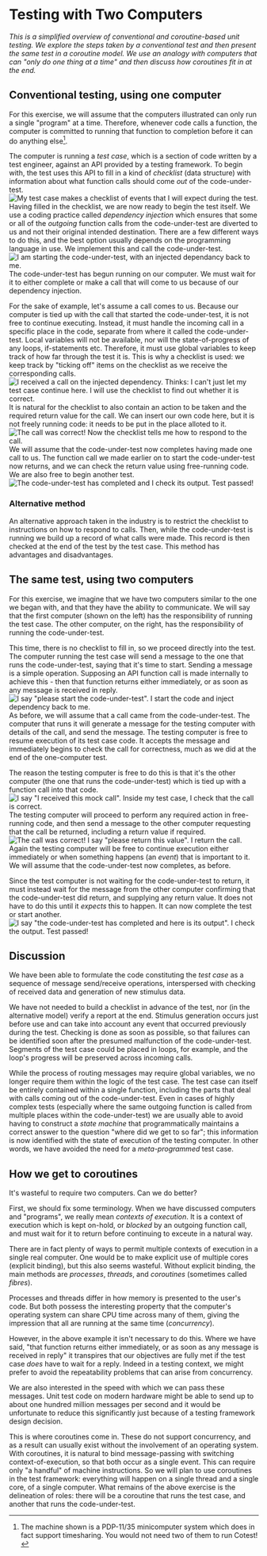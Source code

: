 # Testing with Two Computers
_This is a simplified overview of conventional and coroutine-based unit testing. We explore the steps taken by a conventional test and then present the same test in a coroutine model. We use an analogy with computers that can "only do one thing at a time" and then discuss how coroutines fit in at the end._
## Conventional testing, using one computer
For this exercise, we will assume that the computers illustrated can only run a single "program" at a time. Therefore, whenever code calls a function, the computer is committed to running that function to completion before it can do anything else[^1].

The computer is running a _test case_, which is a section of code written by a test engineer, against an API provided by a testing framework. To begin with, the test uses this API to fill in a kind of _checklist_ (data structure) with information about what function calls should come _out_ of the code-under-test.
![My test case makes a checklist of events that I will expect during the test.](/coroutines/docs/images/current_1.png)
Having filled in the checklist, we are now ready to begin the test itself. We use a coding practice called _dependency injection_ which ensures that some or all of the _outgoing_ function calls from the code-under-test are diverted to us and not their original intended destination. There are a few different ways to do this, and the best option usually depends on the programming language in use. We implement this and call the code-under-test.
![I am starting the code-under-test, with an injected dependancy back to me.](/coroutines/docs/images/current_2.png)
The code-under-test has begun running on our computer. We must wait for it to either complete or make a call that will come to us because of our dependency injection. 

For the sake of example, let's assume a call comes to us. Because our computer is tied up with the call that started the code-under-test, it is not free to continue executing. Instead, it must handle the incoming call in a specific place in the code, separate from where it called the code-under-test. Local variables will not be available, nor will the state-of-progress of any loops, if-statements etc. Therefore, it must use global variables to keep track of how far through the test it is. This is why a checklist is used: we keep track by "ticking off" items on the checklist as we receive the corresponding calls.
![I received a call on the injected dependency. Thinks: I can't just let my test case continue here. I will use the checklist to find out whether it is correct.](/coroutines/docs/images/current_3.png)
It is natural for the checklist to also contain an action to be taken and the required return value for the call. We can insert our own code here, but it is not freely running code: it needs to be put in the place alloted to it. 
![The call was correct! Now the checklist tells me how to respond to the call.](/coroutines/docs/images/current_4.png)
We will assume that the code-under-test now completes having made one call to us. The function call we made earlier on to start the code-under-test now returns, and we can check the return value using free-running code. We are also free to begin another test.
![The code-under-test has completed and I check its output. Test passed!](/coroutines/docs/images/current_5.png)
### Alternative method
An alternative approach taken in the industry is to restrict the checklist to instructions on how to respond to calls. Then, while the code-under-test is running we build up a record of what calls were made. This record is then checked at the end of the test by the test case. This method has advantages and disadvantages.
## The same test, using two computers
For this exercise, we imagine that we have two computers similar to the one we began with, and that they have the ability to communicate. We will say that the first computer (shown on the left) has the responsibility of running the test case. The other computer, on the right, has the responsibility of running the code-under-test. 

This time, there is no checklist to fill in, so we proceed directly into the test. The computer running the test case will send a message to the one that runs the code-under-test, saying that it's time to start. Sending a message is a simple operation. Supposing an API function call is made internally to achieve this - then that function returns either immediately, or as soon as any message is received in reply.
![I say "please start the code-under-test". I start the code and inject dependency back to me.](/coroutines/docs/images/cotest_1.png)
As before, we will assume that a call came from the code-under-test. The computer that runs it will generate a message for the testing computer with details of the call, and send the message. The testing computer is free to resume execution of its test case code. It accepts the message and immediately begins to check the call for correctness, much as we did at the end of the one-computer test.

The reason the testing computer is free to do this is that it's the other computer (the one that runs the code-under-test) which is tied up with a function call into that code.
![I say "I received this mock call". Inside my test case, I check that the call is correct.](/coroutines/docs/images/cotest_2.png)
The testing computer will proceed to perform any required action in free-running code, and then send a message to the other computer requesting that the call be returned, including a return value if required.
![The call was correct! I say "please return this value". I return the call.](/coroutines/docs/images/cotest_3.png)
Again the testing computer will be free to continue execution either immediately or when something happens (an _event_) that is important to it. We will assume that the code-under-test now completes, as before. 

Since the test computer is not waiting for the code-under-test to return, it must instead wait for the message from the other computer confirming that the code-under-test did return, and supplying any return value. It does not have to do this until it _expects_ this to happen. It can now complete the test or start another.
![I say "the code-under-test has completed and here is its output". I check the output. Test passed!](/coroutines/docs/images/cotest_4.png)

## Discussion
We have been able to formulate the code constituting the _test case_ as a sequence of message send/receive operations, interspersed with checking of received data and generation of new stimulus data. 

We have not needed to build a checklist in advance of the test, nor (in the alternative model) verify a report at the end. Stimulus generation occurs just before use and can take into account any event that occurred previously during the test. Checking is done as soon as possible, so that failures can be identified soon after the presumed malfunction of the code-under-test. Segments of the test case could be placed in loops, for example, and the loop's progress will be preserved across incoming calls.

While the process of routing messages may require global variables, we no longer require them within the logic of the test case. The test case can itself be entirely contained within a single function, including the parts that deal with calls coming out of the code-under-test. Even in cases of highly complex tests (especially where the same outgoing function is called from multiple places within the code-under-test) we are usually able to avoid having to construct a _state machine_ that programmatically maintains a correct answer to the question "where did we get to so far"; this information is now identified with the state of execution of the testing computer. In other words, we have avoided the need for a _meta-programmed_ test case.

## How we get to coroutines
It's wasteful to require two computers. Can we do better? 

First, we should fix some terminology. When we have discussed computers and "programs", we really mean _contexts of execution_. It is a context of execution which is kept on-hold, or _blocked_ by an outgoing function call, and must wait for it to return before continuing to exceute in a natural way. 

There are in fact plenty of ways to permit multiple contexts of execution in a single real computer. One would be to make explicit use of multiple cores (explicit binding), but this also seems wasteful. Without explicit binding, the main methods are _processes_, _threads_, and _coroutines_ (sometimes called _fibres_).

Processes and threads differ in how memory is presented to the user's code. But both possess the interesting property that the computer's operating system can share CPU time across many of them, giving the impression that all are running at the same time (_concurrency_). 

However, in the above example it isn't necessary to do this. Where we have said, "that function returns either immediately, or as soon as any message is received in reply" it transpires that our objectives are fully met if the test case _does_ have to wait for a reply. Indeed in a testing context, we might prefer to avoid the repeatability problems that can arise from concurrency.

We are also interested in the speed with which we can pass these messages. Unit test code on modern hardware might be able to send up to about one hundred million messages per second and it would be unfortunate to reduce this significantly just because of a testing framework design decision.

This is where coroutines come in. These do not support concurrency, and as a result can usually exist without the involvement of an operating system. With coroutines, it is natural to bind message-passing with switching context-of-execution, so that both occur as a single event. This can require only "a handful" of machine instructions. So we will plan to use coroutines in the test framework: everything will happen on a single thread and a single core, of a single computer. What remains of the above exercise is the delineation of roles: there will be a coroutine that runs the test case, and another that runs the code-under-test.

[^1]: The machine shown is a PDP-11/35 minicomputer system which does in fact support timesharing. You would not need two of them to run Cotest!
